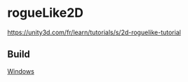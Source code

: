# rogueLike2D
https://unity3d.com/fr/learn/tutorials/s/2d-roguelike-tutorial

## Build
[Windows](https://github.com/guillaume-gomez/rogueLike2D/blob/f96147bdb216818178151dd5fb8c69c5fed80600/Build/RogueLike2D.exe)
